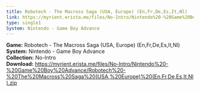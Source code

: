 ```yaml
---
title: Robotech - The Macross Saga (USA, Europe) (En,Fr,De,Es,It,Nl)
link: https://myrient.erista.me/files/No-Intro/Nintendo%20-%20Game%20Boy%20Advance/Robotech%20-%20The%20Macross%20Saga%20(USA,%20Europe)%20(En,Fr,De,Es,It,Nl).zip
type: single1
System: Nintendo - Game Boy Advance
---
```

<b>Game:</b> Robotech - The Macross Saga (USA, Europe) (En,Fr,De,Es,It,Nl)<br>
<b>System:</b> Nintendo - Game Boy Advance<br>
<b>Collection:</b> No-Intro<br>
<b>Download:</b> https://myrient.erista.me/files/No-Intro/Nintendo%20-%20Game%20Boy%20Advance/Robotech%20-%20The%20Macross%20Saga%20(USA,%20Europe)%20(En,Fr,De,Es,It,Nl).zip